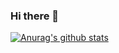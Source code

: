 ### Hi there 👋


[![Anurag's github stats](https://github-readme-stats.vercel.app/api?username=caik13)](https://github.com/anuraghazra/github-readme-stats)
